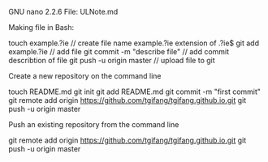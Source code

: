   GNU nano 2.2.6               File: ULNote.md                                    

Making file in Bash:


touch example.?ie               // create file name example.?ie extension of .?ie$
git add example.?ie             // add file
git commit -m "describe file"   // add commit describtion of file
git push -u origin master       // upload file to git


Create a new repository on the command line

touch README.md
git init
git add README.md
git commit -m "first commit"
git remote add origin https://github.com/tgifang/tgifang.github.io.git
git push -u origin master


Push an existing repository from the command line

git remote add origin https://github.com/tgifang/tgifang.github.io.git
git push -u origin master
